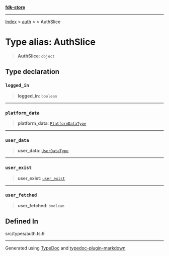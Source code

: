 [**fdk-store**](../../../README.md)
***

[Index](../../../API.md) > [auth](../../README.md) > [<internal>](../README.md) > AuthSlice

# Type alias: AuthSlice

> **AuthSlice**: `object`

## Type declaration

### `logged_in`

> **logged\_in**: `boolean`

***

### `platform_data`

> **platform\_data**: [`PlatformDataType`](type-alias.PlatformDataType.md)

***

### `user_data`

> **user\_data**: [`UserDataType`](type-alias.UserDataType.md)

***

### `user_exist`

> **user\_exist**: [`user_exist`](type-alias.user_exist.md)

***

### `user_fetched`

> **user\_fetched**: `boolean`

## Defined In

src/types/auth.ts:9

***
Generated using [TypeDoc](https://typedoc.org/) and [typedoc-plugin-markdown](https://www.npmjs.com/package/typedoc-plugin-markdown)
